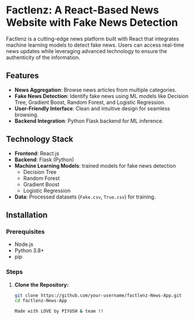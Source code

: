 # Factlenz: A React-Based News Website with Fake News Detection

Factlenz is a cutting-edge news platform built with React that integrates machine learning models to detect fake news. Users can access real-time news updates while leveraging advanced technology to ensure the authenticity of the information.

## Features
- **News Aggregation**: Browse news articles from multiple categories.
- **Fake News Detection**: Identify fake news using ML models like Decision Tree, Gradient Boost, Random Forest, and Logistic Regression.
- **User-Friendly Interface**: Clean and intuitive design for seamless browsing.
- **Backend Integration**: Python Flask backend for ML inference.

## Technology Stack
- **Frontend**: React.js
- **Backend**: Flask (Python)
- **Machine Learning Models**: trained models for fake news detection
  - Decision Tree
  - Random Forest
  - Gradient Boost
  - Logistic Regression
- **Data**: Processed datasets (`Fake.csv`, `True.csv`) for training.

## Installation

### Prerequisites
- Node.js
- Python 3.8+
- pip

### Steps
1. **Clone the Repository:**
   ```bash
   git clone https://github.com/your-username/factlenz-News-App.git
   cd factlenz-News-App

   Made with LOVE by PIYUSH & team !!
   
